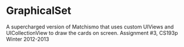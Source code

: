 GraphicalSet
============

A supercharged version of Matchismo that uses custom UIViews and UICollectionView to draw the cards on screen. Assignment #3, CS193p Winter 2012-2013
